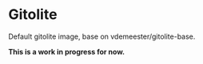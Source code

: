 # Gitolite

Default gitolite image, base on vdemeester/gitolite-base.

**This is a work in progress for now.**
